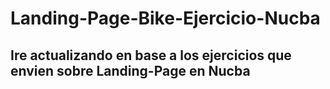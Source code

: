 # Landing-Page-Bike-Ejercicio-Nucba


## Ire actualizando en base a los ejercicios que envien sobre Landing-Page en Nucba
